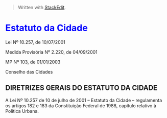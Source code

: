 > Written with [StackEdit](https://stackedit.io/).

# <font color='blue'> Estatuto da Cidade</font>

Lei Nº 10.257,  de 10/07/2001

Medida Provisória Nº 2.220, de  04/09/2001

MP Nº 103, de  01/01/2003

Conselho das Cidades

## DIRETRIZES GERAIS DO ESTATUTO DA CIDADE

A Lei Nº 10.257 de 10 de julho de 2001 – Estatuto da Cidade – regulamenta os artigos 182 e 183 da Constituição Federal de 1988, capítulo relativo à Política Urbana.

<!--stackedit_data:
eyJoaXN0b3J5IjpbLTEwMDE4MDQzNTJdfQ==
-->